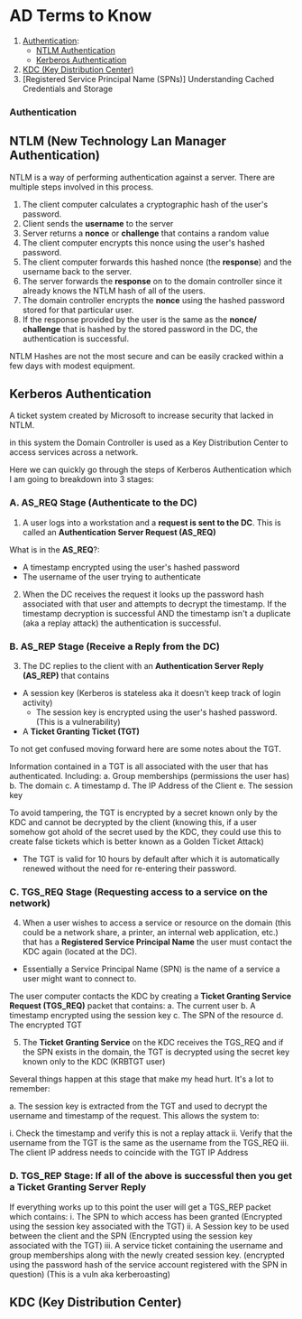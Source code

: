 # AD Terms to Know

1. [Authentication](#authentication):
    - [NTLM Authentication](#ntlm)
    - [Kerberos Authentication](#kerberos-authentication)
2. [KDC (Key Distribution Center)](#kdc-key-distribution-center)
3. [Registered Service Principal Name (SPNs)]
Understanding Cached Credentials and Storage

### Authentication

## NTLM (New Technology Lan Manager Authentication)

NTLM is a way of performing authentication against a server. There are multiple steps involved in this process. 

1. The client computer calculates a cryptographic hash of the user's password. 
2. Client sends the **username** to the server
3. Server returns a **nonce** or **challenge** that contains a random value
4. The client computer encrypts this nonce using the user's hashed password.
5. The client computer forwards this hashed nonce (the **response**) and the username back to the server.
6. The server forwards the **response** on to the domain controller since it already knows the NTLM hash of all of the users. 
7. The domain controller encrypts the **nonce** using the hashed password stored for that particular user. 
8. If the response provided by the user is the same as the **nonce/ challenge** that is hashed by the stored password in the DC, the authentication is successful. 

NTLM Hashes are not the most secure and can be easily cracked within a few days with modest equipment. 


## Kerberos Authentication

A ticket system created by Microsoft to increase security that lacked in NTLM. 

in this system the Domain Controller is used as a Key Distribution Center to access services across a network. 

Here we can quickly go through the steps of Kerberos Authentication which I am going to breakdown into 3 stages:

### A. AS_REQ Stage (Authenticate to the DC)
1. A user logs into a workstation and a **request is sent to the DC**. This is called an **Authentication Server Request (AS_REQ)**

What is in the **AS_REQ**?:
- A timestamp encrypted using the user's hashed password
- The username of the user trying to authenticate

2. When the DC receives the request it looks up the password hash associated with that user and attempts to decrypt the timestamp. If the timestamp decryption is successful AND the timestamp isn't a duplicate (aka a replay attack) the authentication is successful. 
### B. AS_REP Stage (Receive a Reply from the DC)
3. The DC replies to the client with an **Authentication Server Reply (AS_REP)** that contains
- A session key (Kerberos is stateless aka it doesn't keep track of login activity)
    - The session key is encrypted using the user's hashed password. (This is a vulnerability)
- A **Ticket Granting Ticket (TGT)**

To not get confused moving forward here are some notes about the TGT. 

Information contained in a TGT is all associated with the user that has authenticated. Including:
 a. Group memberships (permissions the user has)
 b. The domain
 c. A timestamp
 d. The IP Address of the Client
 e. The session key

To avoid tampering, the TGT is encrypted by a secret known only by the KDC and cannot be decrypted by the client (knowing this, if a user somehow got ahold of the secret used by the KDC, they could use this to create false tickets which is better known as a Golden Ticket Attack)

- The TGT is valid for 10 hours by default after which it is automatically renewed without the need for re-entering their password. 

### C. TGS_REQ Stage (Requesting access to a service on the network)
4. When a user wishes to access a service or resource on the domain (this could be a network share, a printer, an internal web application, etc.) that has a **Registered Service Principal Name** the user must contact the KDC again (located at the DC). 
- Essentially a Service Principal Name (SPN) is the name of a service a user might want to connect to. 

The user computer contacts the KDC by creating a **Ticket Granting Service Request (TGS_REQ)** packet that contains:
a. The current user
b. A timestamp encrypted using the session key
c. The SPN of the resource
d. The encrypted TGT

5. The **Ticket Granting Service** on the KDC receives the TGS_REQ and if the SPN exists in the domain, the TGT is decrypted using the secret key known only to the KDC (KRBTGT user)

Several things happen at this stage that make my head hurt. It's a lot to remember:

a. The session key is extracted from the TGT and used to decrypt the username and timestamp of the request. This allows the system to:

i. Check the timestamp and verify this is not a replay attack
ii. Verify that the username from the TGT is the same as the username from the TGS_REQ
iii. The client IP address needs to coincide with the TGT IP Address

### D. TGS_REP Stage: If all of the above is successful then you get a Ticket Granting Server Reply

If everything works up to this point the user will get a TGS_REP packet which contains:
i. The SPN to which access has been granted (Encrypted using the session key associated with the TGT)
ii. A Session key to be used between the client and the SPN (Encrypted using the session key associated with the TGT)
iii. A service ticket containing the username and group memberships along with the newly created session key. (encrypted using the password hash of the service account registered with the SPN in question) (This is a vuln aka kerberoasting)













## KDC (Key Distribution Center)






